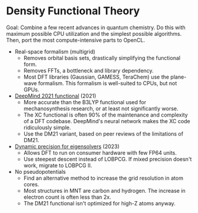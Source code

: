# Density Functional Theory

Goal: Combine a few recent advances in quantum chemistry. Do this with maximum possible CPU utilization and the simplest possible algorithms. Then, port the most compute-intensive parts to OpenCL.

- Real-space formalism (multigrid)
  - Removes orbital basis sets, drastically simplifying the functional form.
  - Removes FFTs, a bottleneck and library dependency.
  - Most DFT libraries (Gaussian, GAMESS, TeraChem) use the plane-wave formalism. This formalism is well-suited to CPUs, but not GPUs.
- [DeepMind 2021 functional](https://www.science.org/doi/10.1126/science.abj6511) (2021)
  - More accurate than the B3LYP functional used for mechanosynthesis research, or at least not significantly worse.
  - The XC functional is often 90% of the maintenance and complexity of a DFT codebase. DeepMind's neural network makes the XC code ridiculously simple.
  - Use the DM21 variant, based on peer reviews of the limitations of DM21.
- [Dynamic precision for eigensolvers](https://pubs.acs.org/doi/10.1021/acs.jctc.2c00983) (2023)
  - Allows DFT to run on consumer hardware with few FP64 units.
  - Use steepest descent instead of LOBPCG. If mixed precision doesn't work, migrate to LOBPCG II.
- No pseudopotentials
  - Find an alternative method to increase the grid resolution in atom cores.
  - Most structures in MNT are carbon and hydrogen. The increase in electron count is often less than 2x. 
  - The DM21 functional isn't optimized for high-Z atoms anyway.
